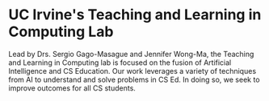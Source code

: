 # UC Irvine's Teaching and Learning in Computing Lab
Lead by Drs. Sergio Gago-Masague and Jennifer Wong-Ma, the Teaching and Learning in Computing lab is focused on the fusion of Artificial Intelligence and CS Education. Our work leverages a variety of techniques from AI to understand and solve problems in CS Ed. In doing so, we seek to improve outcomes for all CS students.
